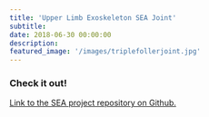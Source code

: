 ```yaml
---
title: 'Upper Limb Exoskeleton SEA Joint'
subtitle:
date: 2018-06-30 00:00:00
description:
featured_image: '/images/triplefollerjoint.jpg'
---
```



### Check it out!
[Link to the SEA project repository on Github.](https://github.com/mossti/exo_rendering)
